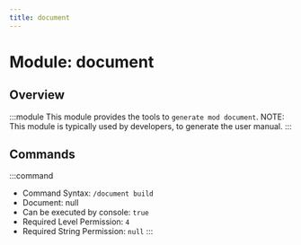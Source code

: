 ```yaml
---
title: document
---
```



# Module: document

## Overview
:::module
This module provides the tools to `generate mod document`.
NOTE: This module is typically used by developers, to generate the user manual.
:::
## Commands
:::command
- Command Syntax: `/document build`
- Document: null
- Can be executed by console: `true`
- Required Level Permission: `4`
- Required String Permission: `null`
:::
